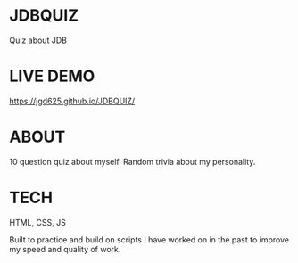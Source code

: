 # JDBQUIZ
Quiz about JDB

# LIVE DEMO #
https://jgd625.github.io/JDBQUIZ/


# ABOUT #

10 question quiz about myself. Random trivia about my personality.

# TECH #

HTML, CSS, JS

Built to practice and build on scripts I have worked on in the past to improve my speed and quality of work.


